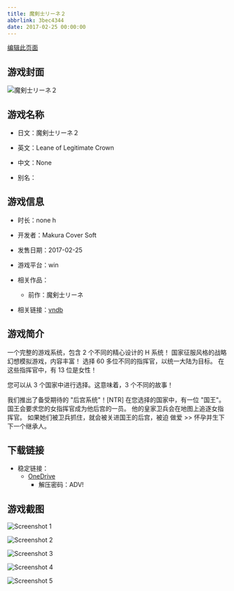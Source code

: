 ```yaml
---
title: 魔剣士リーネ２
abbrlink: 3bec4344
date: 2017-02-25 00:00:00
---
```

[编辑此页面](https://github.com/ACG-3/ADV3-source/blob/main/source/_posts/games/%E9%AD%94%E5%89%A3%E5%A3%AB%E3%83%AA%E3%83%BC%E3%83%8D%EF%BC%92.md)

## 游戏封面

![魔剣士リーネ２](https://pan.timero.xyz/onedrive/img_lib_001/%E9%AD%94%E5%89%A3%E5%A3%AB%E3%83%AA%E3%83%BC%E3%83%8D%EF%BC%92_cover.avif)


## 游戏名称

- 日文：魔剣士リーネ２
- 英文：Leane of Legitimate Crown
- 中文：None

- 别名：


## 游戏信息

- 时长：none h
- 开发者：Makura Cover Soft
- 发售日期：2017-02-25
- 游戏平台：win
- 相关作品：
   - 前作：魔剣士リーネ

- 相关链接：[vndb](https://vndb.org/v19378)


## 游戏简介

一个完整的游戏系统，包含 2 个不同的精心设计的 H 系统！
国家征服风格的战略幻想模拟游戏，内容丰富！
选择 60 多位不同的指挥官，以统一大陆为目标。
在这些指挥官中，有 13 位是女性！

您可以从 3 个国家中进行选择。这意味着，3 个不同的故事！

我们推出了备受期待的 "后宫系统"！[NTR]
在您选择的国家中，有一位 "国王"。
国王会要求您的女指挥官成为他后宫的一员。
他的皇家卫兵会在地图上追逐女指挥官。
如果她们被卫兵抓住，就会被关进国王的后宫，被迫
做爱 >> 怀孕并生下下一个继承人。


## 下载链接

- 稳定链接：
    - [OneDrive](https://pan.timero.xyz/onedrive/adv_lib_001/%E9%AD%94%E5%89%A3%E5%A3%AB%E3%83%AA%E3%83%BC%E3%83%8D%EF%BC%92)
        - 解压密码：ADV!



## 游戏截图


![Screenshot 1](https://pan.timero.xyz/onedrive/img_lib_001/%E9%AD%94%E5%89%A3%E5%A3%AB%E3%83%AA%E3%83%BC%E3%83%8D%EF%BC%92_Screenshot_1.avif)

![Screenshot 2](https://pan.timero.xyz/onedrive/img_lib_001/%E9%AD%94%E5%89%A3%E5%A3%AB%E3%83%AA%E3%83%BC%E3%83%8D%EF%BC%92_Screenshot_2.avif)

![Screenshot 3](https://pan.timero.xyz/onedrive/img_lib_001/%E9%AD%94%E5%89%A3%E5%A3%AB%E3%83%AA%E3%83%BC%E3%83%8D%EF%BC%92_Screenshot_3.avif)

![Screenshot 4](https://pan.timero.xyz/onedrive/img_lib_001/%E9%AD%94%E5%89%A3%E5%A3%AB%E3%83%AA%E3%83%BC%E3%83%8D%EF%BC%92_Screenshot_4.avif)

![Screenshot 5](https://pan.timero.xyz/onedrive/img_lib_001/%E9%AD%94%E5%89%A3%E5%A3%AB%E3%83%AA%E3%83%BC%E3%83%8D%EF%BC%92_Screenshot_5.avif)

